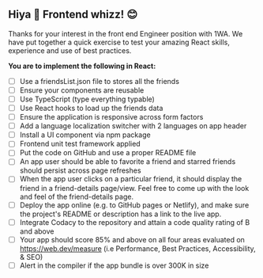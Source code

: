 ## Hiya 👋 Frontend whizz! 😊

Thanks for your interest in the front end Engineer position with 1WA.
We have put together a quick exercise to test your amazing React skills, experience and use of best practices.

**You are to implement the following in React:**

- [ ] Use a friendsList.json file to stores all the friends
- [ ] Ensure your components are reusable
- [ ] Use TypeScript (type everything typable)
- [ ] Use React hooks to load up the friends data
- [ ] Ensure the application is responsive across form factors
- [ ] Add a language localization switcher with 2 languages on app header
- [ ] Install a UI component via npm package
- [ ] Frontend unit test framework applied
- [ ] Put the code on GitHub and use a proper README file
- [ ] An app user should be able to favorite a friend and starred friends should persist across page refreshes
- [ ] When the app user clicks on a particular friend, it should display the friend in a friend-details page/view. Feel free to come up with the look and feel of the friend-details page.
- [ ] Deploy the app online (e.g. to GitHub pages or Netlify), and make sure the project's README or description has a link to the live app.
- [ ] Integrate Codacy to the repository and attain a code quality rating of B and above
- [ ] Your app should score 85% and above on all four areas evaluated on https://web.dev/measure (i.e Performance, Best Practices, Accessibility, & SEO)
- [ ] Alert in the compiler if the app bundle is over 300K in size

